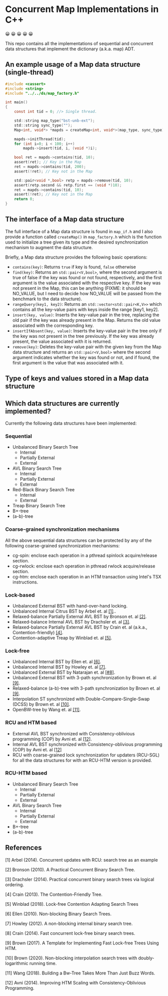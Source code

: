 # Concurrent Map Implementations in C++

:grinning: :grinning: :grinning: :grinning: :grinning:

This repo contains all the implementations of sequential and concurrent
data structures that implement the dictionary (a.k.a. map) ADT.

## An example usage of a Map data structure (single-thread)

```C
#include <cassert>
#include <string>
#include "../../ds/map_factory.h"

int main()
{
	const int tid = 0; //> Single thread.

	std::string map_type("bst-unb-ext");
	std::string sync_type("");
	Map<int, void*> *mapds = createMap<int, void*>(map_type, sync_type);

	mapds->initThread(tid);
	for (int i=0; i < 100; i++)
		mapds->insert(tid, i, (void *)i);

	bool ret = mapds->contains(tid, 10);
	assert(ret); // Key in the Map
	ret = mapds->contains(tid, 200);
	assert(!ret); // Key not in the Map

	std::pair<void *,bool> retp = mapds->remove(tid, 10);
	assert(retp.second && retp.first == (void *)10);
	ret = mapds->contains(tid, 10);
	assert(!ret); // Key not in the Map
	return 0;
}
```

## The interface of a Map data structure

The full interface of a Map data structure is found in `map_if.h` and I also
provide a function called `createMap()` in `map_factory.h` which is the
function used to initialize a tree given its type and the desired
synchronization mechanism to augment the data structure.

Briefly, a Map data structure provides the following basic operations:
* `contains(key)`: Returns `true` if key is found, `false` otherwise
* `find(key)`: Returns an `std::pair<V,bool>`, where the second argument is true of false if
  the key was found or not found, respectively, and the first argument is the
  value associated with the respective key. If the key was not present in the
  Map, this can be anything (FIXME: it should be NO_VALUE, but I need to decide
  how NO_VALUE will be passed from the benchmark to the data structure).
* `rangeQuery(key1, key2)`: Returns an `std::vector<std::pair<K,V>>` which contains all the key-value
  pairs with keys inside the range [key1, key2].
* `insert(key, value)`: Inserts the key-value pair in the tree, replacing the old pair if the key was
  already present in the Map. Returns the old value associated with the corresponding key.
* `insertIfAbsent(key, value)`: Inserts the key-value pair in the tree only if the key was not present in
  the tree previously. If the key was already present, the value associated with it is returned.
* `remove(key)`: Deletes the key-value pair with the given key from the Map data structure
  and returns an `std::pair<V,bool>` where the second argument indicates whether
  the key was found or not, and if found, the first argument is the value that
  was associated with it.


## Type of keys and values stored in a Map data structure

## Which data structures are currently implemented?

Currently the following data structures have been implemented:

### Sequential

* Unbalanced Binary Search Tree
  * Internal
  * Partially External
  * External
* AVL Binary Search Tree
  * Internal
  * Partially External
  * External
* Red-Black Binary Search Tree
  * Internal
  * External
* Treap Binary Search Tree
* B+-tree
* (a-b)-tree

### Coarse-grained synchronization mechanisms

All the above sequential data structures can be protected by any of the following coarse-grained synchronization mechanisms:

* cg-spin: enclose each operation in a pthread spinlock acquire/release section.
* cg-rwlock: enclose each operation in pthread rwlock acquire/release section.
* cg-htm: enclose each operation in an HTM transaction using Intel's TSX instructions.

### Lock-based

* Unbalanced External BST with hand-over-hand locking.
* Unbalanced Internal Citrus BST by Arbel et. al [[1]](#1)..
* Relaxed-balance Partially External AVL BST by Bronson et. al [[2]](#2).
* Relaxed-balance Internal AVL BST by Drachsler et. al [[3]](#3).
* Relaxed-balance Partially External AVL BST by Crain et. al (a.k.a., Contention-friendly) [[4]](#4).
* Contention-adaptive Treap by Winblad et. al [[5]](#5).

### Lock-free

* Unbalanced Internal BST by Ellen et. al [[6]](#).
* Unbalanced Internal BST by Howley et. al [[7]](#7).
* Unbalanced External BST by Natarajan et. al [[#8]](#8).
* Unbalanced External BST with 3-path synchronization by Brown et. al [[9]](#9).
* Relaxed-balance (a-b)-tree with 3-path synchronization by Brown et. al [[9]](#9).
* Interpolation ST synchronized with Double-Compare-Single-Swap (DCSS) by Brown et. al [[10]](#10).
* OpenBW-tree by Wang et. al [[11]](#11).

### RCU and HTM based

* External AVL BST synchronized with Consistency-oblivious programming (COP) by Avni et. al [[12]](#12).
* Internal AVL BST synchronized with Consistency-oblivious programming (COP) by Avni et. al [[12]](#12)
* RCU with coarse-grained lock synchronization for updaters (RCU-SGL) for all the data structures for with an RCU-HTM version is provided.

### RCU-HTM based

* Unbalanced Binary Search Tree
  * Internal
  * Partially External
  * External
* AVL Binary Search Tree
  * Internal
  * Partially External
  * External
* B+-tree
* (a-b)-tree

## References
<a id="1">[1]</a> 
Arbel (2014). 
Concurrent updates with RCU: search tree as an example

<a id="2">[2]</a> 
Bronson (2010). 
A Practical Concurrent Binary Search Tree.

<a id="3">[3]</a> 
Drachsler (2014). 
Practical concurrent binary search trees via logical ordering.

<a id="4">[4]</a> 
Crain (2013). 
The Contention-Friendly Tree.

<a id="5">[5]</a> 
Winblad (2018). 
Lock-free Contention Adapting Search Trees

<a id="6">[6]</a> 
Ellen (2010). 
Non-blocking Binary Search Trees.

<a id="7">[7]</a> 
Howley (2012). 
A non-blocking internal binary search tree.

<a id="8">[8]</a> 
Crain (2014). 
Fast concurrent lock-free binary search trees.

<a id="9">[9]</a> 
Brown (2017). 
A Template for Implementing Fast Lock-free Trees Using HTM.

<a id="10">[10]</a> 
Brown (2020). 
Non-blocking interpolation search trees with doubly-logarithmic running time.

<a id="11">[11]</a> 
Wang (2018).
Building a Bw-Tree Takes More Than Just Buzz Words.

<a id="12">[12]</a>
Avni (2014).
Improving HTM Scaling with Consistency-Oblivious Programming.
